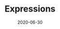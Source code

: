 ---
title: Expressions
date: 2020-06-30
publishedOn: Vercel
thumb: ./thumb.png
url: http://expressions.vercel.app/
headline: Developed in May-June 2020
description: My first "real project" built using class-based React with Firebase. The aim was to create an online portfolio creation platform which can be dowloaded or can be shared online using personalized links.
---